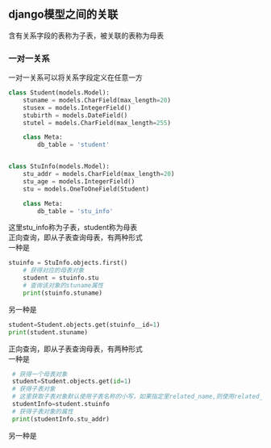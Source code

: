 ## django模型之间的关联  
含有关系字段的表称为子表，被关联的表称为母表
### 一对一关系  
一对一关系可以将关系字段定义在任意一方  
```python
class Student(models.Model):
    stuname = models.CharField(max_length=20)
    stusex = models.IntegerField()
    stubirth = models.DateField()
    stutel = models.CharField(max_length=255)

    class Meta:
        db_table = 'student'


class StuInfo(models.Model):
    stu_addr = models.CharField(max_length=20)
    stu_age = models.IntegerField()
    stu = models.OneToOneField(Student)

    class Meta:
        db_table = 'stu_info'
```  
这里stu_info称为子表，student称为母表  
正向查询，即从子表查询母表，有两种形式  
一种是  
```python  
stuinfo = StuInfo.objects.first()
    # 获得对应的母表对象
    student = stuinfo.stu
    # 查询该对象的stuname属性
    print(stuinfo.stuname)
```  
另一种是
```python
student=Student.objects.get(stuinfo__id=1)
print(student.stuname)
```  
正向查询，即从子表查询母表，有两种形式  
一种是  
```python
 # 获得一个母表对象
 student=Student.objects.get(id=1)
 # 获得子表对象
 # 这里获取子表对象默认使用子表名称的小写，如果指定里related_name,则使用related_name
 studentInfo=student.stuinfo
 # 获得子表对象的属性
 print(studentInfo.stu_addr)
```  
另一种是  
```python

```


